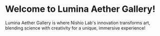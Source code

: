 # Welcome to Lumina Aether Gallery!

Lumina Aether Gallery is where Nishio Lab's innovation transforms art, blending science with creativity for a unique, immersive experience!
